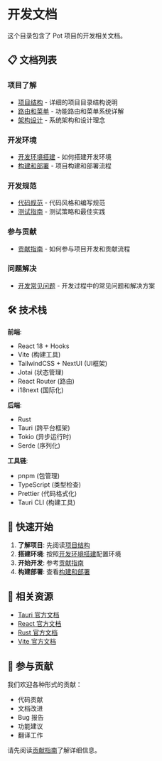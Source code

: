 # 开发文档

这个目录包含了 Pot 项目的开发相关文档。

## 📋 文档列表

### 项目了解

-   [项目结构](project-structure.md) - 详细的项目目录结构说明
-   [路由和菜单](routes-and-menus.md) - 功能路由和菜单系统详解
-   [架构设计](architecture.md) - 系统架构和设计理念

### 开发环境

-   [开发环境搭建](development-setup.md) - 如何搭建开发环境
-   [构建和部署](build-and-deploy.md) - 项目构建和部署流程

### 开发规范

-   [代码规范](coding-standards.md) - 代码风格和编写规范
-   [测试指南](testing.md) - 测试策略和最佳实践

### 参与贡献

-   [贡献指南](contributing.md) - 如何参与项目开发和贡献流程

### 问题解决

-   [开发常见问题](troubleshooting.md) - 开发过程中的常见问题和解决方案

## 🛠️ 技术栈

**前端**:

-   React 18 + Hooks
-   Vite (构建工具)
-   TailwindCSS + NextUI (UI框架)
-   Jotai (状态管理)
-   React Router (路由)
-   i18next (国际化)

**后端**:

-   Rust
-   Tauri (跨平台框架)
-   Tokio (异步运行时)
-   Serde (序列化)

**工具链**:

-   pnpm (包管理)
-   TypeScript (类型检查)
-   Prettier (代码格式化)
-   Tauri CLI (构建工具)

## 🚀 快速开始

1. **了解项目**: 先阅读[项目结构](project-structure.md)
2. **搭建环境**: 按照[开发环境搭建](development-setup.md)配置环境
3. **开始开发**: 参考[贡献指南](contributing.md)
4. **构建部署**: 查看[构建和部署](build-and-deploy.md)

## 📖 相关资源

-   [Tauri 官方文档](https://tauri.app/)
-   [React 官方文档](https://react.dev/)
-   [Rust 官方文档](https://doc.rust-lang.org/)
-   [Vite 官方文档](https://vitejs.dev/)

## 🤝 参与贡献

我们欢迎各种形式的贡献：

-   代码贡献
-   文档改进
-   Bug 报告
-   功能建议
-   翻译工作

请先阅读[贡献指南](contributing.md)了解详细信息。
